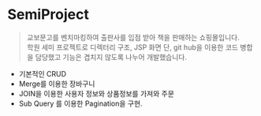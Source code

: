 # SemiProject
> 교보문고를 벤치마킹하여 출판사를 입점 받아 책을 판매하는 쇼핑몰입니다.<br />
학원 세미 프로젝트로 디렉터리 구조, JSP 화면 단, git hub을 이용한 코드 병합을 담당했고 기능은 겹치지 않도록 나누어 개발했습니다.
- 기본적인 CRUD
- Merge를 이용한 장바구니
- JOIN을 이용한 사용자 정보와 상품정보를 가져와 주문
- Sub Query 를 이용한 Pagination을 구현.
